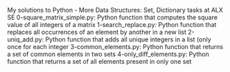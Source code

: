 My solutions to Python - More Data Structures: Set, Dictionary tasks at ALX SE
0-square_matrix_simple.py: Python function that computes the square value of all integers of a matrix
1-search_replace.py: Python function that replaces all occurrences of an element by another in a new list
2-uniq_add.py: Python function that adds all unique integers in a list (only once for each integer
3-common_elements.py: Python function that returns a set of common elements in two sets
4-only_diff_elements.py: Python function that returns a set of all elements present in only one set

